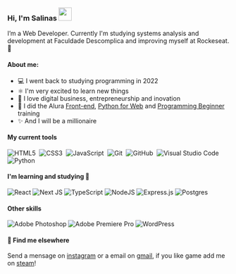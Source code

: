 ### Hi, I'm Salinas <img src="https://media.giphy.com/media/hvRJCLFzcasrR4ia7z/giphy.gif" width="30px">

<!-- <h1 align="left">Hi, I'm Salinas <img src="https://media.giphy.com/media/hvRJCLFzcasrR4ia7z/giphy.gif" width="30px"></h1> -->

I’m a Web Developer. Currently I'm studying systems analysis and development at Faculdade Descomplica and improving myself at Rockeseat. 🚀

#### About me:
- 💻 I went back to studying programming in 2022
- ⚛️ I'm very excited to learn new things
- 🚀 I love digital business, entrepreneurship and inovation
- 📝 I did the Alura [Front-end](https://cursos.alura.com.br/user/salinas/degree-front-end-113709/certificate), [Python for Web](https://cursos.alura.com.br/user/salinas/degree-Python-linguagem-162571/certificate) and [Programming Beginner](https://cursos.alura.com.br/user/salinas/degree-Python-linguagem-162571/certificate) training
- ✨ And I will be a millionaire

#### My current tools
![HTML5](https://img.shields.io/badge/html5-%23E34F26.svg?style=for-the-badge&logo=html5&logoColor=white)&nbsp;
![CSS3](https://img.shields.io/badge/css3-%231572B6.svg?style=for-the-badge&logo=css3&logoColor=white)&nbsp;
![JavaScript](https://img.shields.io/badge/javascript-%23323330.svg?style=for-the-badge&logo=javascript&logoColor=%23F7DF1E)&nbsp;
![Git](https://img.shields.io/badge/git-%23F05033.svg?style=for-the-badge&logo=git&logoColor=white)&nbsp;
![GitHub](https://img.shields.io/badge/github-%23121011.svg?style=for-the-badge&logo=github&logoColor=white)&nbsp;
![Visual Studio Code](https://img.shields.io/badge/Visual%20Studio-5C2D91.svg?style=for-the-badge&logo=visual-studio&logoColor=white)&nbsp;
![Python](https://img.shields.io/badge/python-3670A0?style=for-the-badge&logo=python&logoColor=ffdd54)



#### I'm learning and studying 🧠
![React](https://img.shields.io/badge/react-%2320232a.svg?style=for-the-badge&logo=react&logoColor=%2361DAFB)
![Next JS](https://img.shields.io/badge/Next-black?style=for-the-badge&logo=next.js&logoColor=white)
![TypeScript](https://img.shields.io/badge/typescript-%23007ACC.svg?style=for-the-badge&logo=typescript&logoColor=white)
![NodeJS](https://img.shields.io/badge/node.js-6DA55F?style=for-the-badge&logo=node.js&logoColor=white)
![Express.js](https://img.shields.io/badge/express.js-%23404d59.svg?style=for-the-badge&logo=express&logoColor=%2361DAFB)
![Postgres](https://img.shields.io/badge/postgres-%23316192.svg?style=for-the-badge&logo=postgresql&logoColor=white)


#### Other skills
![Adobe Photoshop](https://img.shields.io/badge/adobe%20photoshop-%2331A8FF.svg?style=for-the-badge&logo=adobe%20photoshop&logoColor=white)
![Adobe Premiere Pro](https://img.shields.io/badge/Adobe%20Premiere%20Pro-9999FF.svg?style=for-the-badge&logo=Adobe%20Premiere%20Pro&logoColor=white)
![WordPress](https://img.shields.io/badge/WordPress-%23117AC9.svg?style=for-the-badge&logo=WordPress&logoColor=white)


#### 💬 Find me elsewhere
Send a mensage on [instagram](https://www.instagram.com/_eosalinas/) or a email on [gmail](mailto:matheussalinas3@gmail.com), if you like game add me on [steam](https://steamcommunity.com/id/salininhas)!

